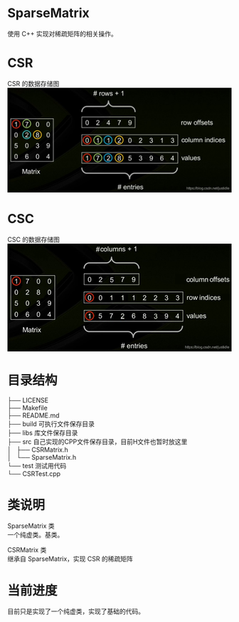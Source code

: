 # SparseMatrix
使用 C++ 实现对稀疏矩阵的相关操作。

# CSR
CSR 的数据存储图  
![Image text](./images/csr.png)

# CSC
CSC 的数据存储图  
![Image text](./images/csc.png)

# 目录结构
├── LICENSE  
├── Makefile  
├── README.md  
├── build                           可执行文件保存目录  
├── libs                            库文件保存目录  
├── src                             自己实现的CPP文件保存目录，目前H文件也暂时放这里  
│   ├── CSRMatrix.h  
│   └── SparseMatrix.h  
└── test                            测试用代码  
    └── CSRTest.cpp  

# 类说明
SparseMatrix 类  
    一个纯虚类。基类。  
  
CSRMatrix 类  
    继承自 SparseMatrix，实现 CSR 的稀疏矩阵  

# 当前进度
目前只是实现了一个纯虚类，实现了基础的代码。